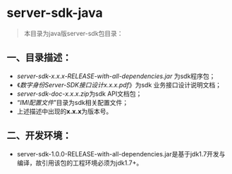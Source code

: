 # server-sdk-java

> 本目录为java版server-sdk包目录：

## 一、目录描述：

- *server-sdk-x.x.x-RELEASE-with-all-dependencies.jar* 为sdk程序包；
- 《*数字身份Server-SDK接口设计x.x.x.pdf*》为sdk 业务接口设计说明文档；
- *server-sdk-doc-x.x.x.zip*为sdk API文档包；
- “*IMI配置文件*”目录为sdk相关配置文件；
- 上述描述中出现的**x.x.x**为版本号。

## 二、开发环境：

- server-sdk-1.0.0-RELEASE-with-all-dependencies.jar是基于jdk1.7开发与编译，故引用该包的工程环境必须为jdk1.7+。